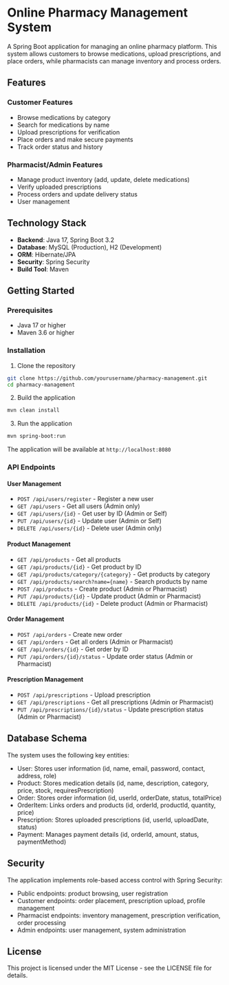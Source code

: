 # Online Pharmacy Management System

A Spring Boot application for managing an online pharmacy platform. This system allows customers to browse medications, upload prescriptions, and place orders, while pharmacists can manage inventory and process orders.

## Features

### Customer Features
- Browse medications by category
- Search for medications by name
- Upload prescriptions for verification
- Place orders and make secure payments
- Track order status and history

### Pharmacist/Admin Features
- Manage product inventory (add, update, delete medications)
- Verify uploaded prescriptions
- Process orders and update delivery status
- User management

## Technology Stack

- **Backend**: Java 17, Spring Boot 3.2
- **Database**: MySQL (Production), H2 (Development)
- **ORM**: Hibernate/JPA
- **Security**: Spring Security
- **Build Tool**: Maven

## Getting Started

### Prerequisites
- Java 17 or higher
- Maven 3.6 or higher

### Installation

1. Clone the repository
```bash
git clone https://github.com/yourusername/pharmacy-management.git
cd pharmacy-management
```

2. Build the application
```bash
mvn clean install
```

3. Run the application
```bash
mvn spring-boot:run
```

The application will be available at `http://localhost:8080`

### API Endpoints

#### User Management
- `POST /api/users/register` - Register a new user
- `GET /api/users` - Get all users (Admin only)
- `GET /api/users/{id}` - Get user by ID (Admin or Self)
- `PUT /api/users/{id}` - Update user (Admin or Self)
- `DELETE /api/users/{id}` - Delete user (Admin only)

#### Product Management
- `GET /api/products` - Get all products
- `GET /api/products/{id}` - Get product by ID
- `GET /api/products/category/{category}` - Get products by category
- `GET /api/products/search?name={name}` - Search products by name
- `POST /api/products` - Create product (Admin or Pharmacist)
- `PUT /api/products/{id}` - Update product (Admin or Pharmacist)
- `DELETE /api/products/{id}` - Delete product (Admin or Pharmacist)

#### Order Management
- `POST /api/orders` - Create new order
- `GET /api/orders` - Get all orders (Admin or Pharmacist)
- `GET /api/orders/{id}` - Get order by ID
- `PUT /api/orders/{id}/status` - Update order status (Admin or Pharmacist)

#### Prescription Management
- `POST /api/prescriptions` - Upload prescription
- `GET /api/prescriptions` - Get all prescriptions (Admin or Pharmacist)
- `PUT /api/prescriptions/{id}/status` - Update prescription status (Admin or Pharmacist)

## Database Schema

The system uses the following key entities:
- User: Stores user information (id, name, email, password, contact, address, role)
- Product: Stores medication details (id, name, description, category, price, stock, requiresPrescription)
- Order: Stores order information (id, userId, orderDate, status, totalPrice)
- OrderItem: Links orders and products (id, orderId, productId, quantity, price)
- Prescription: Stores uploaded prescriptions (id, userId, uploadDate, status)
- Payment: Manages payment details (id, orderId, amount, status, paymentMethod)

## Security

The application implements role-based access control with Spring Security:
- Public endpoints: product browsing, user registration
- Customer endpoints: order placement, prescription upload, profile management
- Pharmacist endpoints: inventory management, prescription verification, order processing
- Admin endpoints: user management, system administration

## License

This project is licensed under the MIT License - see the LICENSE file for details. 